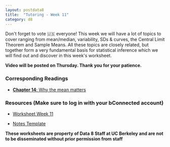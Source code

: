 ```yaml
---
layout: postdata8
title:  "Tutoring - Week 11"
category: d8
---
```


Don't forget to vote 🇺🇸 everyone! This week we will have a lot of topics to cover ranging from mean/median, variability, SDs & curves, the Central Limit Theorem and Sample Means. All these topics are closely related, but together form a very fundamental basis for statistical inference which we will find out and discover in this week's worksheet.

**Video will be posted on Thursday. Thank you for your patience.**

### Corresponding Readings

- [**Chapter 14**: Why the mean matters](https://www.inferentialthinking.com/chapters/14/Why_the_Mean_Matters.html)

### Resources (Make sure to log in with your bConnected account)

- [Worksheet Week 11](https://drive.google.com/file/d/1MlvUKxw9opRR1LuhrPWJgAJSoUovv3Fn/view?usp=sharing)
<!-- - [Notes Section 1](/assets/docs/tutsec11-sec1.pdf) -->
<!-- - [Notes Section 2](/assets/docs/tutsec11-sec2.pdf) -->
- [Notes Template](/assets/docs/tutsec11.pdf)
<!-- - [Solutions (Restricted Access)](https://drive.google.com/file/d/1XI5KfQPs8qwFCyOdV2jhMWPh873P4sOn/view?usp=sharing) -->



**These worksheets are property of Data 8 Staff at UC Berkeley and are not to be disseminated without prior permission from staff**
